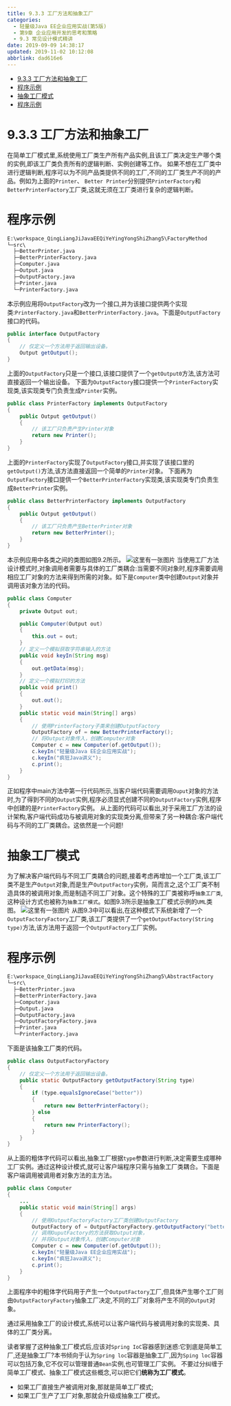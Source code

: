 ```yaml
---
title: 9.3.3 工厂方法和抽象工厂
categories: 
  - 轻量级Java EE企业应用实战(第5版)
  - 第9章 企业应用开发的思考和策略
  - 9.3 常见设计模式精讲
date: 2019-09-09 14:38:17
updated: 2019-11-02 10:12:08
abbrlink: dad616e6
---
```

<div id='my_toc'>

- [9.3.3 工厂方法和抽象工厂](/JavaReadingNotes/dad616e6/#9-3-3-工厂方法和抽象工厂)
- [程序示例](/JavaReadingNotes/dad616e6/#程序示例)
- [抽象工厂模式](/JavaReadingNotes/dad616e6/#抽象工厂模式)
- [程序示例](/JavaReadingNotes/dad616e6/#程序示例)

</div>
<!--more-->
<script>if (navigator.platform.toLowerCase() == 'win32'){document.getElementById('my_toc').style.display = 'none';}</script>

<!--end-->
<!--SSTStart-->
# 9.3.3 工厂方法和抽象工厂 #
在简单工厂模式里,系统使用工厂类生产所有产品实例,且该工厂类决定生产哪个类的实例,即该工厂类负责所有的逻辑判断、实例创建等工作。
如果不想在工厂类中进行逻辑判断,程序可以为不同产品类提供不同的工厂,不同的工厂类生产不同的产品。例如为上面的`Printer`、 `Better Printer`分别提供`PrinterFactory`和`BetterPrinterFactory`工厂类,这就无须在工厂类进行复杂的逻辑判断。
# 程序示例 #
```cmd
E:\workspace_QingLiangJiJavaEEQiYeYingYongShiZhang5\FactoryMethod
└─src\
  ├─BetterPrinter.java
  ├─BetterPrinterFactory.java
  ├─Computer.java
  ├─Output.java
  ├─OutputFactory.java
  ├─Printer.java
  └─PrinterFactory.java
```
本示例应用将`OutputFactory`改为一个接口,并为该接口提供两个实现类:`PrinterFactory.java`和`BetterPrinterFactory.java`。下面是`OutputFactory`接口的代码。
```java
public interface OutputFactory
{
    // 仅定义一个方法用于返回输出设备。
    Output getOutput();
}
```
上面的`OutputFactory`只是一个接口,该接口提供了一个`getOutput0`方法,该方法可直接返回一个输出设备。
下面为`OutputFactory`接口提供一个`PrinterFactory`实现类,该实现类专门负责生成`Printer`实例。
```java
public class PrinterFactory implements OutputFactory
{
    public Output getOutput()
    {
        // 该工厂只负责产生Printer对象
        return new Printer();
    }
}
```
上面的`PrinterFactory`实现了`OutputFactory`接口,并实现了该接口里的`getOutput()`方法,该方法直接返回一个简单的`Printer`对象。
下面再为`OutputFactory`接口提供一个`BetterPrinterFactory`实现类,该实现类专门负责生成`BetterPrinter`实例。
```java
public class BetterPrinterFactory implements OutputFactory
{
    public Output getOutput()
    {
        // 该工厂只负责产生BetterPrinter对象
        return new BetterPrinter();
    }
}
```
本示例应用中各类之间的类图如图9.2所示。
![这里有一张图片](https://image-1257720033.cos.ap-shanghai.myqcloud.com/blog/readbooknote/QingLiangJiJavaEEQiYeYingYongShiZhan5/ch8/10.png)
当使用工厂方法设计模式时,对象调用者需要与具体的工厂类耦合:当需要不同对象时,程序需要调用相应工厂对象的方法来得到所需的对象。如下是`Computer`类中创建`Output`对象并调用该对象方法的代码。
```java
public class Computer
{
    private Output out;

    public Computer(Output out)
    {
        this.out = out;
    }
    // 定义一个模拟获取字符串输入的方法
    public void keyIn(String msg)
    {
        out.getData(msg);
    }
    // 定义一个模拟打印的方法
    public void print()
    {
        out.out();
    }
    public static void main(String[] args)
    {
        // 使用PrinterFactory子类来创建OutputFactory
        OutputFactory of = new BetterPrinterFactory();
        // 将Output对象传入，创建Computer对象
        Computer c = new Computer(of.getOutput());
        c.keyIn("轻量级Java EE企业应用实战");
        c.keyIn("疯狂Java讲义");
        c.print();
    }
}
```
正如程序中main方法中第一行代码所示,当客户端代码需要调用`Ouput`对象的方法时,为了得到不同的`Output`实例,程序必须显式创建不同的`OutputFactory`实例,程序中创建的是`PrinterFactory`实例。
从上面的代码可以看出,对于采用工厂方法的设计架构,客户端代码成功与被调用对象的实现类分离,但带来了另一种耦合:客户端代码与不同的工厂类耦合。这依然是一个问题!

# 抽象工厂模式 #
为了解决客户端代码与不同工厂类耦合的问题,接着考虑再增加一个工厂类,该工厂类不是生产`Output`对象,而是生产`OutputFactory`实例，简而言之,这个工厂类不制造具体的被调用对象,而是制造不同工厂对象。这个特殊的工厂类被称呼`抽象工厂类`,这种设计方式也被称为`抽象工厂模式`。如图9.3所示是抽象工厂模式示例的`UML`类图。
![这里有一张图片](https://image-1257720033.cos.ap-shanghai.myqcloud.com/blog/readbooknote/QingLiangJiJavaEEQiYeYingYongShiZhan5/ch8/11.png)
从图9.3中可以看出,在这种模式下系统新增了一个`OutputFactoryFactory`工厂类,该工厂类提供了一个`getOutputFactory(String type)`方法,该方法用于返回一个`OutputFactory`工厂实例。
# 程序示例 #
```cmd
E:\workspace_QingLiangJiJavaEEQiYeYingYongShiZhang5\AbstractFactory
└─src\
  ├─BetterPrinter.java
  ├─BetterPrinterFactory.java
  ├─Computer.java
  ├─Output.java
  ├─OutputFactory.java
  ├─OutputFactoryFactory.java
  ├─Printer.java
  └─PrinterFactory.java
```
下面是该抽象工厂类的代码。
```java
public class OutputFactoryFactory
{
    // 仅定义一个方法用于返回输出设备。
    public static OutputFactory getOutputFactory(String type)
    {
        if (type.equalsIgnoreCase("better"))
        {
            return new BetterPrinterFactory();
        } else
        {
            return new PrinterFactory();
        }
    }
}
```
从上面的粗体字代码可以看出,抽象工厂根据`type`参数进行判断,决定需要生成哪种工厂实例。通过这种设计模式,就可让客户端程序只需与抽象工厂类耦合。下面是客户端调用被调用者对象方法的主方法。
```java
public class Computer
{
    ...
    public static void main(String[] args)
    {
        // 使用OutputFactoryFactory工厂类创建OutputFactory
        OutputFactory of = OutputFactoryFactory.getOutputFactory("better");
        // 调用OuputFactory的方法获取Output对象，
        // 并将Output对象传入，创建Computer对象
        Computer c = new Computer(of.getOutput());
        c.keyIn("轻量级Java EE企业应用实战");
        c.keyIn("疯狂Java讲义");
        c.print();
    }
}
```
上面程序中的粗体字代码用于产生一个`OutputFactory`工厂,但具体产生哪个工厂则由`OutputFactoryFactory`抽象工厂决定,不同的工厂对象将产生不同的`Output`对象。

通过采用抽象工厂的设计模式,系统可以让客户端代码与被调用对象的实现类、具体的工厂类分离。

读者掌握了这种抽象工厂模式后,应该对`Spring IoC`容器感到迷惑:它到底是简单工厂,还是抽象工厂?本书倾向于认为`Spring loc`容器是抽象工厂,因为`Sping loc`容器可以包括万象,它不仅可以管理普通`Bean`实例,也可管理工厂实例。
不要过分纠缠于简单工厂模式、抽象工厂模式这些概念,可以把它们**统称为工厂模式**。
- 如果工厂直接生产被调用对象,那就是简单工厂模式;
- 如果工厂生产了工厂对象,那就会升级成抽象工厂模式。

<!--SSTStop-->

